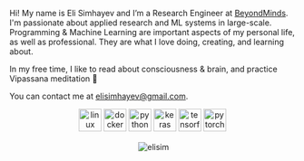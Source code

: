 Hi! My name is Eli Simhayev and I’m a Research Engineer at [BeyondMinds](https://beyondminds.ai/). I'm passionate about applied research and ML systems in large-scale. Programming & Machine Learning are important aspects of my personal life, as well as professional. They are what I love doing, creating, and learning about.

In my free time, I like to read about consciousness & brain, and practice Vipassana meditation 🙂

You can contact me at elisimhayev@gmail.com.

<p align="center">
  <img src="https://upload.wikimedia.org/wikipedia/commons/3/35/Tux.svg" alt="linux" width="40" height="40"/>
  <img src="https://raw.githubusercontent.com/prplx/svg-logos/master/svg/docker.svg" alt="docker" width="40" height="40"/> 
  <img src="https://upload.wikimedia.org/wikipedia/commons/c/c3/Python-logo-notext.svg" alt="python" width="40" height="40"/>
  <img src="https://github.com/valohai/ml-logos/blob/master/keras.svg" alt="keras" width="40" height="40"/> 
  <img src="https://www.vectorlogo.zone/logos/tensorflow/tensorflow-icon.svg" alt="tensorflow" width="40" height="40"/> 
  <img src="https://www.vectorlogo.zone/logos/pytorch/pytorch-icon.svg" alt="pytorch" width="40" height="40"/> 
</p>

<p align="center">&nbsp;<img align="center" src="https://github-readme-stats.vercel.app/api?username=elisim&show_icons=true&hide_border=true&hide_title=true&include_all_commits=true" alt="elisim" /></p>

<!--
**elisim/elisim** is a ✨ _special_ ✨ repository because its `README.md` (this file) appears on your GitHub profile.

Here are some ideas to get you started:

- 🔭 I’m currently working on ...
- 🌱 I’m currently learning ...
- 👯 I’m looking to collaborate on ...
- 🤔 I’m looking for help with ...
- 💬 Ask me about ...
- 📫 How to reach me: ...
- 😄 Pronouns: ...
- ⚡ Fun fact: ...
-->
